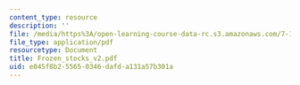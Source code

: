 ```yaml
---
content_type: resource
description: ''
file: /media/https%3A/open-learning-course-data-rc.s3.amazonaws.com/7-13-experimental-microbial-genetics-fall-2003/e045f8b255650346dafda131a57b301a_Frozen_stocks_v2.pdf
file_type: application/pdf
resourcetype: Document
title: Frozen_stocks_v2.pdf
uid: e045f8b2-5565-0346-dafd-a131a57b301a
---
```

